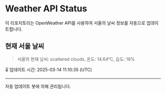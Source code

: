 
# Weather API Status

이 리포지토리는 OpenWeather API를 사용하여 서울의 날씨 정보를 자동으로 업데이트합니다.

## 현재 서울 날씨
> 서울의 현재 날씨: scattered clouds, 온도: 14.64°C, 습도: 18%

⏳ 업데이트 시간: 2025-03-14 11:10:35 (UTC)

---
자동 업데이트 봇에 의해 관리됩니다.
